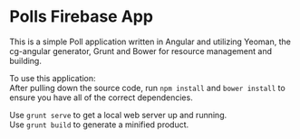 Polls Firebase App
==================

This is a simple Poll application written in Angular and utilizing Yeoman, the cg-angular generator,
Grunt and Bower for resource management and building.

To use this application:  
After pulling down the source code, run `npm install` and `bower install` to ensure you have all of the correct
dependencies.

Use `grunt serve` to get a local web server up and running.  
Use `grunt build` to generate a minified product.
